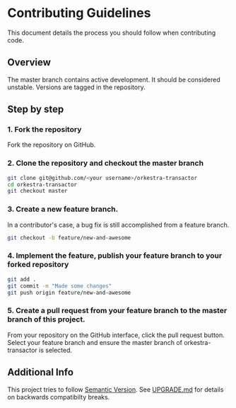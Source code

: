 Contributing Guidelines
=======================

This document details the process you should follow when contributing code.

Overview
--------

The master branch contains active development. It should be considered unstable. Versions are tagged in the repository.


Step by step
------------

### 1. Fork the repository

Fork the repository on GitHub.

### 2. Clone the repository and checkout the master branch

``` bash
git clone git@github.com/<your username>/orkestra-transactor
cd orkestra-transactor
git checkout master
```

### 3. Create a new feature branch.

In a contributor's case, a bug fix is still accomplished from a feature branch.

``` bash
git checkout -b feature/new-and-awesome
```

### 4. Implement the feature, publish your feature branch to your forked repository

``` bash
git add .
git commit -m "Made some changes"
git push origin feature/new-and-awesome
```

### 5. Create a pull request from your feature branch to the master branch of this project.

From your repository on the GitHub interface, click the pull request button. Select your feature branch and ensure
the master branch of orkestra-transactor is selected.



Additional Info
---------------

This project tries to follow [Semantic Version](http://semver.org). See [UPGRADE.md](UPGRADE.md) for details on backwards
compatibilty breaks.
